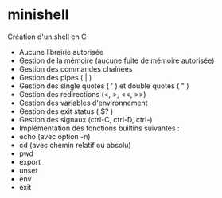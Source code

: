 # minishell

Création d'un shell en C

- Aucune librairie autorisée
- Gestion de la mémoire (aucune fuite de mémoire autorisée)
- Gestion des commandes chaînées
- Gestion des pipes ( | )
- Gestion des single quotes ( ' ) et double quotes ( " )
- Gestion des redirections (<, >, <<, >>)
- Gestion des variables d'environnement
- Gestion des exit status ( $? )
- Gestion des signaux (ctrl-C, ctrl-D, ctrl-\)
- Implémentation des fonctions builtins suivantes :
 - echo (avec option -n)
 - cd (avec chemin relatif ou absolu)
 - pwd
 - export
 - unset
 - env
 - exit
